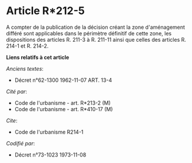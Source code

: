 # Article R*212-5

A compter de la publication de la décision créant la zone d'aménagement différé sont applicables dans le périmètre définitif
de cette zone, les dispositions des articles R. 211-3 à R. 211-11 ainsi que celles des articles R. 214-1 et R. 214-2.

**Liens relatifs à cet article**

_Anciens textes_:

  - Décret n°62-1300 1962-11-07 ART. 13-4

_Cité par_:

  - Code de l'urbanisme - art. R*213-2 (M)
  - Code de l'urbanisme - art. R*410-17 (M)

_Cite_:

  - Code de l'urbanisme R214-1

_Codifié par_:

  - Décret n°73-1023 1973-11-08
